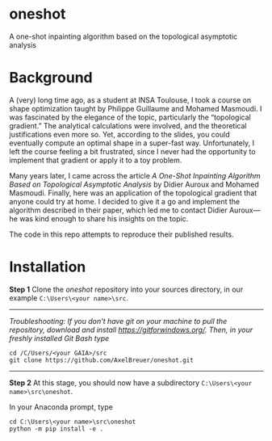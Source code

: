 # oneshot
A one-shot inpainting algorithm based on the topological asymptotic analysis

# Background
A (very) long time ago, as a student at INSA Toulouse, I took a course on shape optimization taught by Philippe Guillaume and Mohamed Masmoudi. I was fascinated by the elegance of the topic, particularly the “topological gradient.” The analytical calculations were involved, and the theoretical justifications even more so. Yet, according to the slides, you could eventually compute an optimal shape in a super-fast way. Unfortunately, I left the course feeling a bit frustrated, since I never had the opportunity to implement that gradient or apply it to a toy problem.

Many years later, I came across the article *A One-Shot Inpainting Algorithm Based on Topological Asymptotic Analysis* by Didier Auroux and Mohamed Masmoudi. Finally, here was an application of the topological gradient that anyone could try at home. I decided to give it a go and implement the algorithm described in their paper, which led me to contact Didier Auroux—he was kind enough to share his insights on the topic.

The code in this repo attempts to reproduce their published results.

# Installation

**Step 1** Clone the *oneshot* repository into your sources directory, in our example `C:\Users\<your name>\src`.


---

*Troubleshooting: If you don't have git on your machine to pull the repository, download and install https://gitforwindows.org/. Then, in your freshly installed Git Bash type*

```console
cd /C/Users/<your GAIA>/src
git clone https://github.com/AxelBreuer/oneshot.git
```

---


**Step 2** At this stage, you should now have a subdirectory `C:\Users\<your name>\src\oneshot`.

In your Anaconda prompt, type

```console
cd C:\Users\<your name>\src\oneshot
python -m pip install -e .
```
